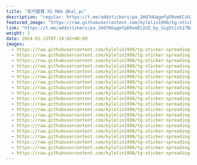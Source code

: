 ```yaml
---
title: "乖巧寶寶 XS MAX @kal_pc"
description: "regular: https://t.me/addstickers/pa_1Hd7HGqgmfpD9vmECzUZ_by_SigStick17Bot"
featured_image: "https://raw.githubusercontent.com/kylelin1998/tg-sticker-spreading-worldwide-images/main/img/04f76d8b-63e7-4630-a3e4-4b778edb80db.jpg"
link: "https://t.me/addstickers/pa_1Hd7HGqgmfpD9vmECzUZ_by_SigStick17Bot"
weight: 3
date: 2024-01-13T07:18:02+08:00
images:
  - https://raw.githubusercontent.com/kylelin1998/tg-sticker-spreading-worldwide-images/main/img/04f76d8b-63e7-4630-a3e4-4b778edb80db.jpg
  - https://raw.githubusercontent.com/kylelin1998/tg-sticker-spreading-worldwide-images/main/img/60e5f378-9142-40cf-adaf-9f0a33730c5b.jpg
  - https://raw.githubusercontent.com/kylelin1998/tg-sticker-spreading-worldwide-images/main/img/1a9e7f6d-fa2d-42f6-a415-a06c41aae964.jpg
  - https://raw.githubusercontent.com/kylelin1998/tg-sticker-spreading-worldwide-images/main/img/27eb00b7-21b4-4945-8dbe-afd3f96bbad6.jpg
  - https://raw.githubusercontent.com/kylelin1998/tg-sticker-spreading-worldwide-images/main/img/d8299b62-7948-4af6-bff4-ad13883b41ee.jpg
  - https://raw.githubusercontent.com/kylelin1998/tg-sticker-spreading-worldwide-images/main/img/6e58f5be-73f5-4e35-87a9-ab56d6ed5b09.jpg
  - https://raw.githubusercontent.com/kylelin1998/tg-sticker-spreading-worldwide-images/main/img/b6f15dcd-b8f6-4ba1-9e00-e3a7500aa516.jpg
  - https://raw.githubusercontent.com/kylelin1998/tg-sticker-spreading-worldwide-images/main/img/f88da038-2df5-41c2-b788-a74b709ac8b1.jpg
  - https://raw.githubusercontent.com/kylelin1998/tg-sticker-spreading-worldwide-images/main/img/fbdb9a13-2407-470e-8633-eda5d1fd85bb.jpg
  - https://raw.githubusercontent.com/kylelin1998/tg-sticker-spreading-worldwide-images/main/img/5ffd67c7-8581-4725-8fe7-a9e2ca2779be.jpg
  - https://raw.githubusercontent.com/kylelin1998/tg-sticker-spreading-worldwide-images/main/img/bbafbfc6-924d-4f41-83c9-c36e54389995.jpg
  - https://raw.githubusercontent.com/kylelin1998/tg-sticker-spreading-worldwide-images/main/img/5652fb07-5ef3-43ad-b50f-178d3b11d65a.jpg
  - https://raw.githubusercontent.com/kylelin1998/tg-sticker-spreading-worldwide-images/main/img/c64406d1-1d6d-4921-89f0-f780f7ce5bf6.jpg
  - https://raw.githubusercontent.com/kylelin1998/tg-sticker-spreading-worldwide-images/main/img/86b29724-0a9d-4138-81c2-5a650f8ca9ed.jpg
  - https://raw.githubusercontent.com/kylelin1998/tg-sticker-spreading-worldwide-images/main/img/7144efab-b3e9-4740-b205-8fa908a153a3.jpg
  - https://raw.githubusercontent.com/kylelin1998/tg-sticker-spreading-worldwide-images/main/img/ff8c5166-75fd-4531-bded-2ed0af02eb2a.jpg
  - https://raw.githubusercontent.com/kylelin1998/tg-sticker-spreading-worldwide-images/main/img/f487d322-3bfa-4ca2-9393-7bf6a736c4b6.jpg
  - https://raw.githubusercontent.com/kylelin1998/tg-sticker-spreading-worldwide-images/main/img/98712c35-f1ad-45f4-95d7-4316b84be479.jpg
  - https://raw.githubusercontent.com/kylelin1998/tg-sticker-spreading-worldwide-images/main/img/7487414f-2dba-4ca2-b408-27d8de2b3b99.jpg
  - https://raw.githubusercontent.com/kylelin1998/tg-sticker-spreading-worldwide-images/main/img/5eb4455e-f350-4df3-94b8-93acbae13da2.jpg
---
```

